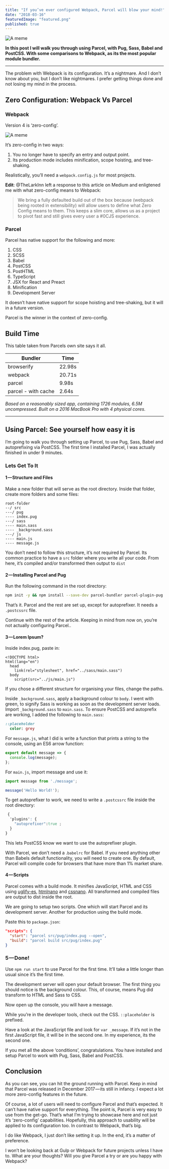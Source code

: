 ```yaml
---
title: "If you’ve ever configured Webpack, Parcel will blow your mind!"
date: "2018-03-16"
featuredImage: "featured.png"
published: true
---
```


![A meme](./featured.png)

**In this post I will walk you through using Parcel, with Pug, Sass, Babel and PostCSS. With some comparisons to Webpack, as its the most popular module bundler.**

---

The problem with Webpack is its configuration. It’s a nightmare. And I don’t know about you, but I don’t like nightmares. I prefer getting things done and not losing my mind in the process.

## Zero Configuration: Webpack Vs Parcel

### Webpack

Version 4 is ‘zero-config’.

![A meme](./meme.jpeg)

It’s zero-config in two ways:

1.  You no longer have to specify an entry and output point.
2.  Its production mode includes minification, scope hoisting, and tree-shaking.

Realistically, you’ll need a `webpack.config.js` for most projects.

**Edit**: @TheLarkInn left a response to this article on Medium and enligtened me with what zero-config means to Webpack:

> We bring a fully defaulted build out of the box because (webpack being rooted in extensibility) will allow users to define what Zero Config means to them. This keeps a slim core, allows us as a project to pivot fast and still gives every user a #0CJS experience.

### Parcel

Parcel has native support for the following and more:

1.  CSS
2.  SCSS
3.  Babel
4.  PostCSS
5.  PostHTML
6.  TypeScript
7.  JSX for React and Preact
8.  Minification
9.  Development Server

It doesn’t have native support for scope hoisting and tree-shaking, but it will in a future version.

Parcel is the winner in the context of zero-config.

## Build Time

This table taken from Parcels own site says it all.

| Bundler             | Time   |
| ------------------- | ------ |
| browserify          | 22.98s |
| webpack             | 20.71s |
| parcel              | 9.98s  |
| parcel - with cache | 2.64s  |

_Based on a reasonably sized app, containing 1726 modules, 6.5M uncompressed. Built on a 2016 MacBook Pro with 4 physical cores._

---

## Using Parcel: See yourself how easy it is

I’m going to walk you through setting up Parcel, to use Pug, Sass, Babel and autoprefixing via PostCSS. The first time I installed Parcel, I was actually finished in under 9 minutes.

### Lets Get To It

#### 1 — Structure and Files

Make a new folder that will serve as the root directory. Inside that folder, create more folders and some files:

```
root-folder
--/ src
---/ pug
---- index.pug
---/ sass
---- main.sass
---- _background.sass
---/ js
---- main.js
---- message.js
```

You don’t need to follow this structure, it’s not required by Parcel. Its common practice to have a `src` folder where you write all your code. From here, it’s compiled and/or transformed then output to `dist`

#### 2 — Installing Parcel and Pug

Run the following command in the root directory:

```bash
npm init -y && npm install --save-dev parcel-bundler parcel-plugin-pug
```

That’s it. Parcel and the rest are set up, except for autoprefixer. It needs a `.postcssrc` file.

Continue with the rest of the article. Keeping in mind from now on, you’re not actually configuring Parcel..

#### 3 — Lorem Ipsum?

Inside index.pug, paste in:

```pug
<!DOCTYPE html>
html(lang="en")
  head
    link(rel="stylesheet", href="../sass/main.sass")
  body
    script(src="../js/main.js")
```

If you chose a different structure for organising your files, change the paths.

Inside `_background.sass`, apply a background colour to `body`. I went with green, to signify Sass is working as soon as the development server loads. Import `_background.sass` to `main.sass`. To ensure PostCSS and autoprefix are working, I added the following to `main.sass`:

```sass
::placeholder
  color: grey
```

For `message.js`, what I did is write a function that prints a string to the console, using an ES6 arrow function:

```javascript
export default message => {
  console.log(message);
};
```

For `main.js`, import message and use it:

```javascript
import message from './message';

message('Hello World!');
```

To get autoprefixer to work, we need to write a `.postcssrc` file inside the root directory:

```css
 {
  'plugins': {
    "autoprefixer":true ;
  }
}
```

This lets PostCSS know we want to use the autoprefixer plugin.

With Parcel, we don’t need a .`babelrc` for Babel. If you need anything other than Babels default functionality, you will need to create one. By default, Parcel will compile code for browsers that have more than 1% market share.

#### 4 — Scripts

Parcel comes with a build mode. It minifies JavaScript, HTML and CSS using [uglify-es](https://github.com/mishoo/UglifyJS2/tree/harmony), [htmlnano](https://github.com/posthtml/htmlnano) and [cssnano](http://cssnano.co/). All transformed and compiled files are output to dist inside the root.

We are going to setup two scripts. One which will start Parcel and its development server. Another for production using the build mode.

Paste this to `package.json`:

```json
"scripts": {
  "start": "parcel src/pug/index.pug --open",
  "build": "parcel build src/pug/index.pug"
}
```

### 5 — Done!

Use `npm run start` to use Parcel for the first time. It’ll take a little longer than usual since it’s the first time.

The development server will open your default browser. The first thing you should notice is the background colour. This, of course, means Pug did transform to HTML and Sass to CSS.

Now open up the console, you will have a message.

While you’re in the developer tools, check out the CSS. `::placeholder` is prefixed.

Have a look at the JavaScript file and look for `var _message`. If it’s not in the first JavaScript file, it will be in the second one. In my experience, its the second one.

If you met all the above ‘conditions’, congratulations. You have installed and setup Parcel to work with Pug, Sass, Babel and PostCSS.

## Conclusion

As you can see, you can hit the ground running with Parcel. Keep in mind that Parcel was released in December 2017 — its still in infancy. I expect a lot more zero-config features in the future.

Of course, a lot of users will need to configure Parcel and that’s expected. It can’t have native support for everything. The point is, Parcel is very easy to use from the get-go. That’s what I’m trying to showcase here and not just it’s ‘zero-config’ capabilities. Hopefully, this approach to usability will be applied to its configuration too. In contrast to Webpack, that’s big.

I do like Webpack, I just don’t like setting it up. In the end, it’s a matter of preference.

I won’t be looking back at Gulp or Webpack for future projects unless I have to. What are your thoughts? Will you give Parcel a try or are you happy with Webpack?
